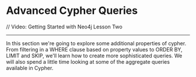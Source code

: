 # Advanced Cypher Queries

// Video: Getting Started with Neo4j Lesson Two

----
In this section we're going to explore some additional properties of cypher. From filtering in a WHERE clause based on property values to ORDER BY, LIMIT and SKIP, we'll learn how to create more sophisticated queries. We will also spend a little time looking at some of the aggregate queries available in Cypher.

